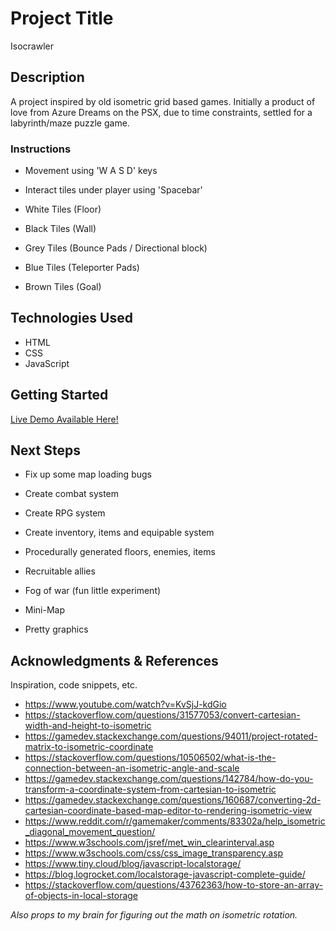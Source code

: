 # Project Title

Isocrawler

## Description

A project inspired by old isometric grid based games. Initially a product of love from Azure Dreams on the PSX, due to time constraints, settled for a labyrinth/maze puzzle game.

### Instructions

- Movement using 'W A S D' keys
- Interact tiles under player using 'Spacebar'

- White Tiles (Floor)
- Black Tiles (Wall)
- Grey Tiles (Bounce Pads / Directional block)
- Blue Tiles (Teleporter Pads)
- Brown Tiles (Goal)

## Technologies Used

- HTML
- CSS
- JavaScript

## Getting Started

[Live Demo Available Here!](https://isocrawler.vercel.app/)

## Next Steps

- Fix up some map loading bugs
- Create combat system
- Create RPG system
- Create inventory, items and equipable system

- Procedurally generated floors, enemies, items
- Recruitable allies
- Fog of war (fun little experiment)
- Mini-Map

- Pretty graphics

## Acknowledgments & References

Inspiration, code snippets, etc.

- https://www.youtube.com/watch?v=KvSjJ-kdGio
- https://stackoverflow.com/questions/31577053/convert-cartesian-width-and-height-to-isometric
- https://gamedev.stackexchange.com/questions/94011/project-rotated-matrix-to-isometric-coordinate
- https://stackoverflow.com/questions/10506502/what-is-the-connection-between-an-isometric-angle-and-scale
- https://gamedev.stackexchange.com/questions/142784/how-do-you-transform-a-coordinate-system-from-cartesian-to-isometric
- https://gamedev.stackexchange.com/questions/160687/converting-2d-cartesian-coordinate-based-map-editor-to-rendering-isometric-view
- https://www.reddit.com/r/gamemaker/comments/83302a/help_isometric_diagonal_movement_question/
- https://www.w3schools.com/jsref/met_win_clearinterval.asp
- https://www.w3schools.com/css/css_image_transparency.asp
- https://www.tiny.cloud/blog/javascript-localstorage/
- https://blog.logrocket.com/localstorage-javascript-complete-guide/
- https://stackoverflow.com/questions/43762363/how-to-store-an-array-of-objects-in-local-storage

<i>Also props to my brain for figuring out the math on isometric rotation.</i>
